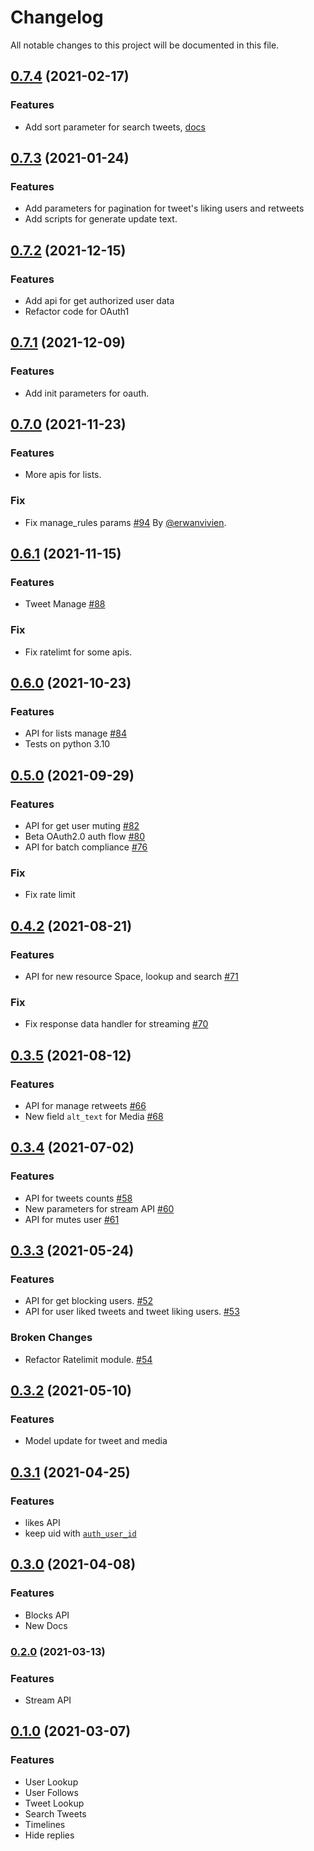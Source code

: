 # Changelog

All notable changes to this project will be documented in this file.

## [0.7.4](https://github.com/sns-sdks/python-twitter/v0.7.4) (2021-02-17)

### Features

- Add sort parameter for search tweets, [docs](https://twittercommunity.com/t/introducing-the-sort-order-parameter-for-search-endpoints-in-the-twitter-api-v2/166377)

## [0.7.3](https://github.com/sns-sdks/python-twitter/v0.7.3) (2021-01-24)

### Features

- Add parameters for pagination for tweet's liking users and retweets
- Add scripts for generate update text.

## [0.7.2](https://github.com/sns-sdks/python-twitter/v0.7.2) (2021-12-15)

### Features

- Add api for get authorized user data
- Refactor code for OAuth1

## [0.7.1](https://github.com/sns-sdks/python-twitter/v0.7.1) (2021-12-09)

### Features

- Add init parameters for oauth.

## [0.7.0](https://github.com/sns-sdks/python-twitter/v0.7.0) (2021-11-23)

### Features

- More apis for lists.

### Fix

- Fix manage_rules params [#94](https://github.com/sns-sdks/python-twitter/pull/94) By [@erwanvivien](https://github.com/erwanvivien).


## [0.6.1](https://github.com/sns-sdks/python-twitter/v0.6.1) (2021-11-15)

### Features

- Tweet Manage [#88](https://github.com/sns-sdks/python-twitter/issues/88)

### Fix

-  Fix ratelimt for some apis.


## [0.6.0](https://github.com/sns-sdks/python-twitter/v0.6.0) (2021-10-23)

### Features

- API for lists manage [#84](https://github.com/sns-sdks/python-twitter/issues/84)
- Tests on python 3.10

## [0.5.0](https://github.com/sns-sdks/python-twitter/v0.5.0) (2021-09-29)

### Features

- API for get user muting [#82](https://github.com/sns-sdks/python-twitter/issues/82)
- Beta OAuth2.0 auth flow [#80](https://github.com/sns-sdks/python-twitter/issues/80) 
- API for batch compliance [#76](https://github.com/sns-sdks/python-twitter/issues/76)

### Fix

- Fix rate limit 

## [0.4.2](https://github.com/sns-sdks/python-twitter/v0.4.2) (2021-08-21)

### Features

- API for new resource Space, lookup and search [#71](https://github.com/sns-sdks/python-twitter/issues/71)

### Fix

- Fix response data handler for streaming [#70](https://github.com/sns-sdks/python-twitter/issues/70)


## [0.3.5](https://github.com/sns-sdks/python-twitter/v0.3.5) (2021-08-12)

### Features

- API for manage retweets [#66](https://github.com/sns-sdks/python-twitter/issues/66)
- New field `alt_text` for Media [#68](https://github.com/sns-sdks/python-twitter/issues/68)


## [0.3.4](https://github.com/sns-sdks/python-twitter/v0.3.4) (2021-07-02)

### Features

- API for tweets counts [#58](https://github.com/sns-sdks/python-twitter/issues/58)
- New parameters for stream API [#60](https://github.com/sns-sdks/python-twitter/issues/60)
- API for mutes user [#61](https://github.com/sns-sdks/python-twitter/issues/61)


## [0.3.3](https://github.com/sns-sdks/python-twitter/v0.3.3) (2021-05-24)

### Features

- API for get blocking users.  [#52](https://github.com/sns-sdks/python-twitter/issues/52)
- API for user liked tweets and tweet liking users.  [#53](https://github.com/sns-sdks/python-twitter/issues/53)

### Broken Changes

- Refactor Ratelimit module.  [#54](https://github.com/sns-sdks/python-twitter/issues/54)


## [0.3.2](https://github.com/sns-sdks/python-twitter/v0.3.2) (2021-05-10)

### Features

- Model update for tweet and media


## [0.3.1](https://github.com/sns-sdks/python-twitter/v0.3.1) (2021-04-25)

### Features

- likes API
- keep uid with [`auth_user_id`](https://github.com/sns-sdks/python-twitter/pull/44)


## [0.3.0](https://github.com/sns-sdks/python-twitter/v0.3.0) (2021-04-08)

### Features

- Blocks API
- New Docs


### [0.2.0](https://github.com/sns-sdks/python-twitter/v0.2.0) (2021-03-13)

### Features

- Stream API


## [0.1.0](https://github.com/sns-sdks/python-twitter/v0.1.0) (2021-03-07)

### Features

- User Lookup
- User Follows
- Tweet Lookup
- Search Tweets
- Timelines
- Hide replies
